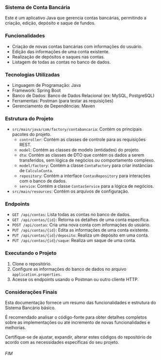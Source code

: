 ### Sistema de Conta Bancária

Este é um aplicativo Java que gerencia contas bancárias, permitindo a criação, edição, depósito e saque de fundos.

### Funcionalidades

- Criação de novas contas bancárias com informações do usuário.
- Edição das informações de uma conta existente.
- Realização de depósitos e saques nas contas.
- Listagem de todas as contas no banco de dados.

### Tecnologias Utilizadas

- Linguagem de Programação: Java
- Framework: Spring Boot
- Banco de Dados: Banco de Dados Relacional (ex: MySQL, PostgreSQL)
- Ferramentas: Postman (para testar as requisições)
- Gerenciamento de Dependências: Maven

### Estrutura do Projeto

- `src/main/java/com/factory/contabancaria`: Contém os principais pacotes do projeto.
    - `controller`: Contém as classes de controle para as requisições REST.
    - `model`: Contém as classes de modelo (entidades) do projeto.
    - `dto`: Contém as classes de DTO que contém os dados a serem transferidos, sem lógica de negócios ou comportamento complexo.
    - `model/factory`: Contém a classe `ContaFactory` para criar instâncias de `CalculoConta`.
    - `repository`: Contém a interface `ContasRepository` para interações com o banco de dados.
    - `service`: Contém a classe `ContasService` para a lógica de negócios.
- `src/main/resources`: Contém os arquivos de configuração.

### Endpoints

- `GET /api/contas`: Lista todas as contas no banco de dados.
- `GET /api/contas/{id}`: Retorna os detalhes de uma conta específica.
- `POST /api/contas`: Cria uma nova conta com informações do usuário.
- `PUT /api/contas/{id}`: Edita as informações de uma conta existente.
- `PUT /api/contas/{id}/deposito`: Realiza um depósito em uma conta.
- `PUT /api/contas/{id}/saque`: Realiza um saque de uma conta.

### Executando o Projeto

1. Clone o repositório.
2. Configure as informações do banco de dados no arquivo `application.properties`.
3. Acesse os endpoints usando o Postman ou outro cliente HTTP.

### Considerações Finais

Esta documentação fornece um resumo das funcionalidades e estrutura do Sistema Bancário básico.

É recomendado analisar o código-fonte para obter detalhes completos sobre as implementações ou até incremento de novas funcionalidades e melhorias.

Certifique-se de ajustar, expandir, alterar estes códigos do repositório de acordo com as necessidades específicas do seu projeto.


###### FIM
